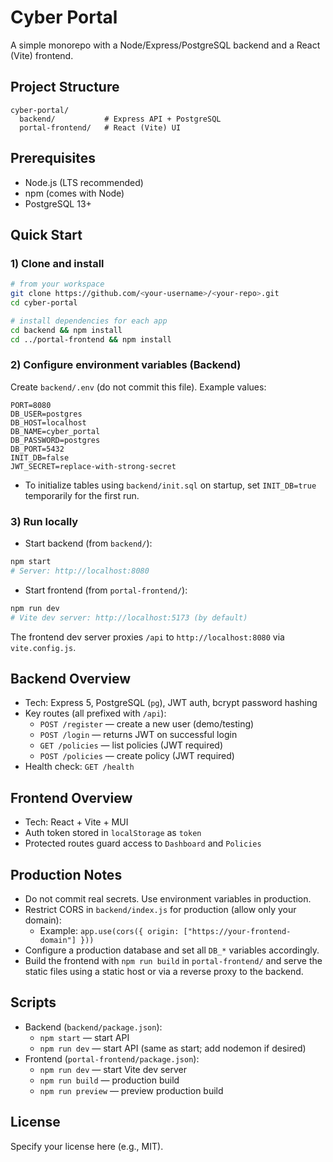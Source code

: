 # Cyber Portal

A simple monorepo with a Node/Express/PostgreSQL backend and a React (Vite) frontend.

## Project Structure

```
cyber-portal/
  backend/           # Express API + PostgreSQL
  portal-frontend/   # React (Vite) UI
```

## Prerequisites

- Node.js (LTS recommended)
- npm (comes with Node)
- PostgreSQL 13+

## Quick Start

### 1) Clone and install

```bash
# from your workspace
git clone https://github.com/<your-username>/<your-repo>.git
cd cyber-portal

# install dependencies for each app
cd backend && npm install
cd ../portal-frontend && npm install
```

### 2) Configure environment variables (Backend)

Create `backend/.env` (do not commit this file). Example values:

```
PORT=8080
DB_USER=postgres
DB_HOST=localhost
DB_NAME=cyber_portal
DB_PASSWORD=postgres
DB_PORT=5432
INIT_DB=false
JWT_SECRET=replace-with-strong-secret
```

- To initialize tables using `backend/init.sql` on startup, set `INIT_DB=true` temporarily for the first run.

### 3) Run locally

- Start backend (from `backend/`):

```bash
npm start
# Server: http://localhost:8080
```

- Start frontend (from `portal-frontend/`):

```bash
npm run dev
# Vite dev server: http://localhost:5173 (by default)
```

The frontend dev server proxies `/api` to `http://localhost:8080` via `vite.config.js`.

## Backend Overview

- Tech: Express 5, PostgreSQL (`pg`), JWT auth, bcrypt password hashing
- Key routes (all prefixed with `/api`):
  - `POST /register` — create a new user (demo/testing)
  - `POST /login` — returns JWT on successful login
  - `GET /policies` — list policies (JWT required)
  - `POST /policies` — create policy (JWT required)
- Health check: `GET /health`

## Frontend Overview

- Tech: React + Vite + MUI
- Auth token stored in `localStorage` as `token`
- Protected routes guard access to `Dashboard` and `Policies`

## Production Notes

- Do not commit real secrets. Use environment variables in production.
- Restrict CORS in `backend/index.js` for production (allow only your domain):
  - Example: `app.use(cors({ origin: ["https://your-frontend-domain"] }))`
- Configure a production database and set all `DB_*` variables accordingly.
- Build the frontend with `npm run build` in `portal-frontend/` and serve the static files using a static host or via a reverse proxy to the backend.

## Scripts

- Backend (`backend/package.json`):
  - `npm start` — start API
  - `npm run dev` — start API (same as start; add nodemon if desired)
- Frontend (`portal-frontend/package.json`):
  - `npm run dev` — start Vite dev server
  - `npm run build` — production build
  - `npm run preview` — preview production build

## License

Specify your license here (e.g., MIT).
